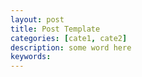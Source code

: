 ```yaml
---
layout: post
title: Post Template 
categories: [cate1, cate2]
description: some word here
keywords:
---
```



